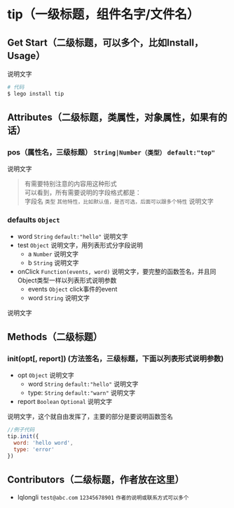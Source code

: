 # tip（一级标题，组件名字/文件名）

## Get Start（二级标题，可以多个，比如Install，Usage）
说明文字
``` bash
# 代码
$ lego install tip
```

## Attributes（二级标题，类属性，对象属性，如果有的话）
### pos（属性名，三级标题） `String|Number（类型）` `default:"top"`
说明文字
> 有需要特别注意的内容用这种形式
> <br>可以看到，所有需要说明的字段格式都是：
> <br>字段名 `类型` `其他特性，比如默认值，是否可选，后面可以跟多个特性` 说明文字

### defaults `Object`
+ word `String` `default:"hello"` 说明文字
+ test `Object` 说明文字，用列表形式分字段说明
  + a `Number` 说明文字
  + b `String` 说明文字
+ onClick `Function(events, word)` 说明文字，要完整的函数签名，并且同Object类型一样以列表形式说明参数
  + events `Object` click事件的event
  + word `String` 说明文字
  
说明文字

## Methods（二级标题）
### init(opt[, report]) (方法签名，三级标题，下面以列表形式说明参数)
+ opt `Object` 说明文字
  + word `String` `default:"hello"` 说明文字
  + type: `String` `default:"warn"` 说明文字
+ report `Boolean` `Optional` 说明文字
  
说明文字，这个就自由发挥了，主要的部分是要说明函数签名

``` javascript
//例子代码
tip.init({
  word: 'hello word',
  type: 'error'
})
```

## Contributors（二级标题，作者放在这里）
+ lqlongli `test@abc.com` `12345678901` `作者的说明或联系方式可以多个`

